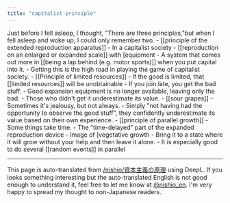 ```yaml
---
title: "capitalist principle"
---
```


Just before I fell asleep, I thought, "There are three principles,"but when I fell asleep and woke up, I could only remember two.
    - [[principle of the extended reproduction apparatus]]
    - In a capitalist society
        - [[reproduction on an enlarged or expanded scale]] with [equipment
        - A system that comes out more in [[being a lap behind (e.g. motor sports)]] when you put capital into it.
    - Getting this is the high road in playing the game of capitalist society.
    - [[Principle of limited resources]]
    - If the good is limited, that [[limited resources]] will be unobtainable
    - If you join late, you get the bad stuff.
    - Good expansion equipment is no longer available, leaving only the bad.
    - Those who didn't get it underestimate its value.
            - [[sour grapes]]
            - Sometimes it's jealousy, but not always.
        - Simply "not having had the opportunity to observe the good stuff", they confidently underestimate its value based on their own experience.
    - [[principle of parallel growth]]
    - Some things take time.
        - The "time-delayed" part of the expanded reproduction device
            - Image of [vegetative growth
    - Bring it to a state where it will grow without your help and then leave it alone.
    - It is especially good to do several [[random events]] in parallel

---
This page is auto-translated from [/nishio/資本主義の原理](https://scrapbox.io/nishio/資本主義の原理) using DeepL. If you looks something interesting but the auto-translated English is not good enough to understand it, feel free to let me know at [@nishio_en](https://twitter.com/nishio_en). I'm very happy to spread my thought to non-Japanese readers.